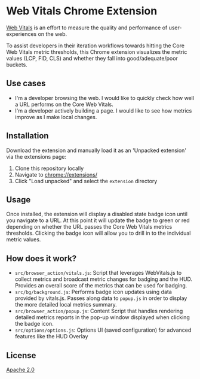 # Web Vitals Chrome Extension

[Web Vitals](https://web.dev/metrics) is an effort to measure the quality and performance of user-experiences on the web. 

To assist developers in their iteration workflows towards hitting the Core Web Vitals metric thresholds, this Chrome extension visualizes the metric values (LCP, FID, CLS) and whether they fall into good/adequate/poor buckets.

## Use cases

* I'm a developer browsing the web. I would like to quickly check how well a URL performs on the Core Web Vitals. 
* I'm a developer actively building a page. I would like to see how metrics improve as I make local changes. 

## Installation

Download the extension and manually load it as an 'Unpacked extension' via the extensions page:

1. Clone this repository locally
2. Navigate to [chrome://extensions/](chrome://extensions/)
3. Click "Load unpacked" and select the `extension` directory

## Usage

Once installed, the extension will display a disabled state badge icon until you navigate to a URL. At this point it will update the badge to green or red depending on whether the URL passes the Core Web Vitals metrics thresholds. Clicking the badge icon will allow you to drill in to the individual metric values.

## How does it work?

* `src/browser_action/vitals.js`: Script that leverages WebVitals.js to collect metrics and broadcast metric changes for badging and the HUD. Provides an overall score of the metrics that can be used for badging.
* `src/bg/background.js`: Performs badge icon updates using data provided by vitals.js. Passes along
data to `popup.js` in order to display the more detailed local metrics summary.
* `src/browser_action/popup.js`: Content Script that handles rendering detailed metrics reports in the pop-up window displayed when clicking the badge icon.
* `src/options/options.js`: Options UI (saved configuration) for advanced features like the HUD Overlay

## License

[Apache 2.0](/LICENSE)